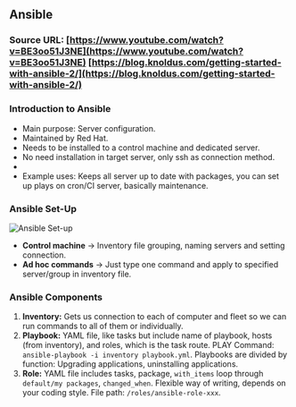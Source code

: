 ## Ansible

### Source URL: [https://www.youtube.com/watch?v=BE3oo51J3NE](https://www.youtube.com/watch?v=BE3oo51J3NE) [https://blog.knoldus.com/getting-started-with-ansible-2/](https://blog.knoldus.com/getting-started-with-ansible-2/)

### Introduction to Ansible

- Main purpose: Server configuration.
- Maintained by Red Hat.
- Needs to be installed to a control machine and dedicated server.
- No need installation in target server, only ssh as connection method.
- 
- Example uses: Keeps all server up to date with packages, you can set up plays on cron/CI server, basically maintenance.

### Ansible Set-Up

![Ansible Set-up](https://i.ibb.co/7VX5W2K/Screen-Shot-2020-08-18-at-11-17-23.png)

- **Control machine** -> Inventory file grouping, naming servers and setting connection.
- **Ad hoc commands** -> Just type one command and apply to specified server/group in inventory file.

### Ansible Components
1. **Inventory:** Gets us connection to each of computer and fleet so we can run commands to all of them or individually.
2. **Playbook:** YAML file, like tasks but include name of playbook, hosts (from inventory), and roles, which is the task route. PLAY Command: `ansible-playbook -i inventory playbook.yml`. Playbooks are divided by function: Upgrading applications, uninstalling applications.
3. **Role:** YAML file includes tasks, package, `with_items` loop through `default/my packages`, `changed_when`. Flexible way of writing, depends on your coding style. File path: `/roles/ansible-role-xxx`.	
<!--stackedit_data:
eyJoaXN0b3J5IjpbLTU0ODAxMTQ5NF19
-->